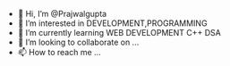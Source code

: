 - 👋 Hi, I’m @Prajwalgupta
- 👀 I’m interested in DEVELOPMENT,PROGRAMMING
- 🌱 I’m currently learning WEB DEVELOPMENT C++ DSA
- 💞️ I’m looking to collaborate on ...
- 📫 How to reach me ...

<!---
Prajwalgupta/Prajwalgupta is a ✨ special ✨ repository because its `README.md` (this file) appears on your GitHub profile.
You can click the Preview link to take a look at your changes.
--->

